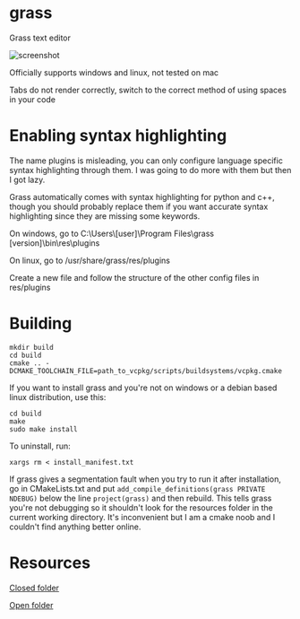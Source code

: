 # grass
Grass text editor

![screenshot](https://user-images.githubusercontent.com/73869536/122617594-6b810000-d041-11eb-9dd8-005962d91034.png)

Officially supports windows and linux, not tested on mac

Tabs do not render correctly, switch to the correct method of using spaces in your code

# Enabling syntax highlighting
The name plugins is misleading, you can only configure language specific syntax highlighting through them. I was going to do more with them but then I got lazy.

Grass automatically comes with syntax highlighting for python and c++, though you should probably replace them if you want accurate syntax highlighting since they are missing some keywords.

On windows, go to C:\Users\\[user]\Program Files\grass [version]\bin\res\plugins

On linux, go to /usr/share/grass/res/plugins

Create a new file and follow the structure of the other config files in res/plugins

# Building
```
mkdir build
cd build
cmake .. -DCMAKE_TOOLCHAIN_FILE=path_to_vcpkg/scripts/buildsystems/vcpkg.cmake
```

If you want to install grass and you're not on windows or a debian based linux distribution, use this:
```
cd build
make
sudo make install
```

To uninstall, run:
```
xargs rm < install_manifest.txt
```

If grass gives a segmentation fault when you try to run it after installation, go in CMakeLists.txt and put `add_compile_definitions(grass PRIVATE NDEBUG)` below the line `project(grass)` and then rebuild. This tells grass you're not debugging so it shouldn't look for the resources folder in the current working directory. It's inconvenient but I am a cmake noob and I couldn't find anything better online.

# Resources
[Closed folder](https://iconarchive.com/show/sleek-xp-basic-icons-by-hopstarter/Folder-icon.html)

[Open folder](https://iconarchive.com/show/sleek-xp-basic-icons-by-hopstarter/Folder-Open-icon.html)

